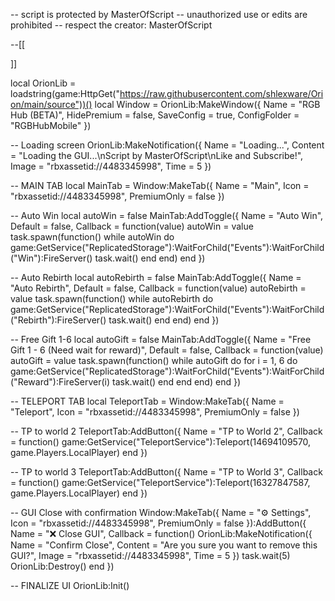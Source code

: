 -- script is protected by MasterOfScript
-- unauthorized use or edits are prohibited
-- respect the creator: MasterOfScript

--[[






























































































]]

local OrionLib = loadstring(game:HttpGet("https://raw.githubusercontent.com/shlexware/Orion/main/source"))()
local Window = OrionLib:MakeWindow({
    Name = "RGB Hub (BETA)",
    HidePremium = false,
    SaveConfig = true,
    ConfigFolder = "RGBHubMobile"
})

-- Loading screen
OrionLib:MakeNotification({
    Name = "Loading...",
    Content = "Loading the GUI...\nScript by MasterOfScript\nLike and Subscribe!",
    Image = "rbxassetid://4483345998",
    Time = 5
})

-- MAIN TAB
local MainTab = Window:MakeTab({
    Name = "Main",
    Icon = "rbxassetid://4483345998",
    PremiumOnly = false
})

-- Auto Win
local autoWin = false
MainTab:AddToggle({
    Name = "Auto Win",
    Default = false,
    Callback = function(value)
        autoWin = value
        task.spawn(function()
            while autoWin do
                game:GetService("ReplicatedStorage"):WaitForChild("Events"):WaitForChild("Win"):FireServer()
                task.wait()
            end
        end)
    end
})

-- Auto Rebirth
local autoRebirth = false
MainTab:AddToggle({
    Name = "Auto Rebirth",
    Default = false,
    Callback = function(value)
        autoRebirth = value
        task.spawn(function()
            while autoRebirth do
                game:GetService("ReplicatedStorage"):WaitForChild("Events"):WaitForChild("Rebirth"):FireServer()
                task.wait()
            end
        end)
    end
})

-- Free Gift 1-6
local autoGift = false
MainTab:AddToggle({
    Name = "Free Gift 1 - 6 (Need wait for reward)",
    Default = false,
    Callback = function(value)
        autoGift = value
        task.spawn(function()
            while autoGift do
                for i = 1, 6 do
                    game:GetService("ReplicatedStorage"):WaitForChild("Events"):WaitForChild("Reward"):FireServer(i)
                    task.wait()
                end
            end
        end)
    end
})

-- TELEPORT TAB
local TeleportTab = Window:MakeTab({
    Name = "Teleport",
    Icon = "rbxassetid://4483345998",
    PremiumOnly = false
})

-- TP to world 2
TeleportTab:AddButton({
    Name = "TP to World 2",
    Callback = function()
        game:GetService("TeleportService"):Teleport(14694109570, game.Players.LocalPlayer)
    end
})

-- TP to world 3
TeleportTab:AddButton({
    Name = "TP to World 3",
    Callback = function()
        game:GetService("TeleportService"):Teleport(16327847587, game.Players.LocalPlayer)
    end
})

-- GUI Close with confirmation
Window:MakeTab({
    Name = "⚙️ Settings",
    Icon = "rbxassetid://4483345998",
    PremiumOnly = false
}):AddButton({
    Name = "❌ Close GUI",
    Callback = function()
        OrionLib:MakeNotification({
            Name = "Confirm Close",
            Content = "Are you sure you want to remove this GUI?",
            Image = "rbxassetid://4483345998",
            Time = 5
        })
        task.wait(5)
        OrionLib:Destroy()
    end
})

-- FINALIZE UI
OrionLib:Init()
